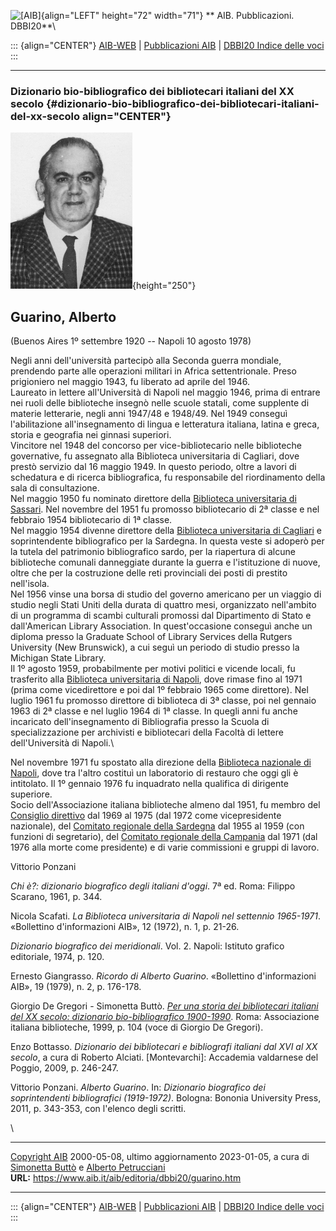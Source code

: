 ![\[AIB\]](/aib/wi/aibv72.gif){align="LEFT" height="72" width="71"}
** AIB. Pubblicazioni. DBBI20**\

::: {align="CENTER"}
[AIB-WEB](/) \| [Pubblicazioni AIB](/pubblicazioni/) \| [DBBI20 Indice
delle voci](dbbi20.htm)
:::

------------------------------------------------------------------------

### Dizionario bio-bibliografico dei bibliotecari italiani del XX secolo {#dizionario-bio-bibliografico-dei-bibliotecari-italiani-del-xx-secolo align="CENTER"}

![\[Ritratto\]](guarino.jpg){height="250"}

## Guarino, Alberto

(Buenos Aires 1º settembre 1920 -- Napoli 10 agosto 1978)

Negli anni dell\'università partecipò alla Seconda guerra mondiale,
prendendo parte alle operazioni militari in Africa settentrionale. Preso
prigioniero nel maggio 1943, fu liberato ad aprile del 1946.\
Laureato in lettere all\'Università di Napoli nel maggio 1946, prima di
entrare nei ruoli delle biblioteche insegnò nelle scuole statali, come
supplente di materie letterarie, negli anni 1947/48 e 1948/49. Nel 1949
conseguì l\'abilitazione all\'insegnamento di lingua e letteratura
italiana, latina e greca, storia e geografia nei ginnasi superiori.\
Vincitore nel 1948 del concorso per vice-bibliotecario nelle biblioteche
governative, fu assegnato alla Biblioteca universitaria di Cagliari,
dove prestò servizio dal 16 maggio 1949. In questo periodo, oltre a
lavori di schedatura e di ricerca bibliografica, fu responsabile del
riordinamento della sala di consultazione.\
Nel maggio 1950 fu nominato direttore della [Biblioteca universitaria di
Sassari](/aib/stor/teche/ss-uni.htm). Nel novembre del 1951 fu promosso
bibliotecario di 2ª classe e nel febbraio 1954 bibliotecario di 1ª
classe.\
Nel maggio 1954 divenne direttore della [Biblioteca universitaria di
Cagliari](/aib/stor/teche/ca-uni.htm) e soprintendente bibliografico per
la Sardegna. In questa veste si adoperò per la tutela del patrimonio
bibliografico sardo, per la riapertura di alcune biblioteche comunali
danneggiate durante la guerra e l\'istituzione di nuove, oltre che per
la costruzione delle reti provinciali dei posti di prestito
nell\'isola.\
Nel 1956 vinse una borsa di studio del governo americano per un viaggio
di studio negli Stati Uniti della durata di quattro mesi, organizzato
nell\'ambito di un programma di scambi culturali promossi dal
Dipartimento di Stato e dall\'American Library Association. In
quest\'occasione conseguì anche un diploma presso la Graduate School of
Library Services della Rutgers University (New Brunswick), a cui seguì
un periodo di studio presso la Michigan State Library.\
Il 1º agosto 1959, probabilmente per motivi politici e vicende locali,
fu trasferito alla [Biblioteca universitaria di
Napoli](/aib/stor/teche/na-uni.htm), dove rimase fino al 1971 (prima
come vicedirettore e poi dal 1º febbraio 1965 come direttore). Nel
luglio 1961 fu promosso direttore di biblioteca di 3ª classe, poi nel
gennaio 1963 di 2ª classe e nel luglio 1964 di 1ª classe. In quegli anni
fu anche incaricato dell\'insegnamento di Bibliografia presso la Scuola
di specializzazione per archivisti e bibliotecari della Facoltà di
lettere dell\'Università di Napoli.\

Nel novembre 1971 fu spostato alla direzione della [Biblioteca nazionale
di Napoli](/aib/stor/teche/na-naz.htm), dove tra l\'altro costituì un
laboratorio di restauro che oggi gli è intitolato. Il 1º gennaio 1976 fu
inquadrato nella qualifica di dirigente superiore.\
Socio dell\'Associazione italiana biblioteche almeno dal 1951, fu membro
del [Consiglio direttivo](/aib/stor/cariche69.htm) dal 1969 al 1975 (dal
1972 come vicepresidente nazionale), del [Comitato regionale della
Sardegna](/aib/stor/sezioni/sar.htm) dal 1955 al 1959 (con funzioni di
segretario), del [Comitato regionale della
Campania](/aib/stor/sezioni/cam.htm) dal 1971 (dal 1976 alla morte come
presidente) e di varie commissioni e gruppi di lavoro.

Vittorio Ponzani

*Chi è?: dizionario biografico degli italiani d\'oggi*. 7ª ed. Roma:
Filippo Scarano, 1961, p. 344.

Nicola Scafati. *La Biblioteca universitaria di Napoli nel settennio
1965-1971*. «Bollettino d\'informazioni AIB», 12 (1972), n. 1, p. 21-26.

*Dizionario biografico dei meridionali*. Vol. 2. Napoli: Istituto
grafico editoriale, 1974, p. 120.

Ernesto Giangrasso. *Ricordo di Alberto Guarino*. «Bollettino
d\'informazioni AIB», 19 (1979), n. 2, p. 176-178.

Giorgio De Gregori - Simonetta Buttò. [*Per una storia dei bibliotecari
italiani del XX secolo: dizionario bio-bibliografico
1900-1990*](/aib/editoria/pub065.htm). Roma: Associazione italiana
biblioteche, 1999, p. 104 (voce di Giorgio De Gregori).

Enzo Bottasso. *Dizionario dei bibliotecari e bibliografi italiani dal
XVI al XX secolo*, a cura di Roberto Alciati. \[Montevarchi\]: Accademia
valdarnese del Poggio, 2009, p. 246-247.

Vittorio Ponzani. *Alberto Guarino*. In: *Dizionario biografico dei
soprintendenti bibliografici (1919-1972)*. Bologna: Bononia University
Press, 2011, p. 343-353, con l\'elenco degli scritti.

\

------------------------------------------------------------------------

[Copyright AIB](/su-questo-sito/dichiarazione-di-copyright-aib-web/)
2000-05-08, ultimo aggiornamento 2023-01-05, a cura di [Simonetta
Buttò](/aib/redazione3.htm) e [Alberto
Petrucciani](/su-questo-sito/redazione-aib-web/)\
**URL:** https://www.aib.it/aib/editoria/dbbi20/guarino.htm

------------------------------------------------------------------------

::: {align="CENTER"}
[AIB-WEB](/) \| [Pubblicazioni AIB](/pubblicazioni/) \| [DBBI20 Indice
delle voci](dbbi20.htm)
:::
